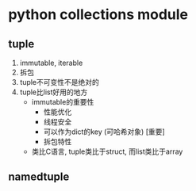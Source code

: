# python collections module

## tuple

1. immutable, iterable
2. 拆包
3. tuple不可变性不是绝对的
4. tuple比list好用的地方
   - immutable的重要性
     - 性能优化
     - 线程安全
     - 可以作为dict的key (可哈希对象) [重要]
     - 拆包特性
   - 类比C语言, tuple类比于struct, 而list类比于array

## namedtuple



